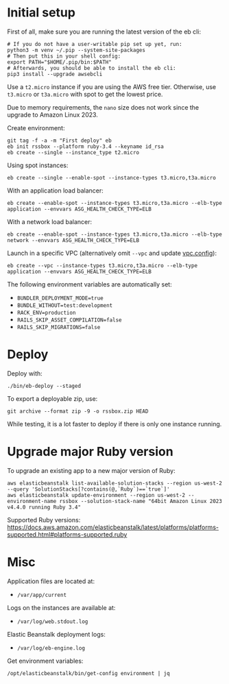 # Initial setup

First of all, make sure you are running the latest version of the eb cli:

```shell
# If you do not have a user-writable pip set up yet, run:
python3 -m venv ~/.pip --system-site-packages
# Then put this in your shell config:
export PATH="$HOME/.pip/bin:$PATH"
# Afterwards, you should be able to install the eb cli:
pip3 install --upgrade awsebcli
```

Use a `t2.micro` instance if you are using the AWS free tier. Otherwise, use `t3.micro` or `t3a.micro` with spot to get the lowest price.

Due to memory requirements, the `nano` size does not work since the upgrade to Amazon Linux 2023.

Create environment:

```shell
git tag -f -a -m "First deploy" eb
eb init rssbox --platform ruby-3.4 --keyname id_rsa
eb create --single --instance_type t2.micro
```

<!--
To find the `--platform` value for `eb init`, run:
eb platform list --region us-west-2 | grep ruby
-->

Using spot instances:

```shell
eb create --single --enable-spot --instance-types t3.micro,t3a.micro
```

With an application load balancer:

```shell
eb create --enable-spot --instance-types t3.micro,t3a.micro --elb-type application --envvars ASG_HEALTH_CHECK_TYPE=ELB
```

With a network load balancer:

```shell
eb create --enable-spot --instance-types t3.micro,t3a.micro --elb-type network --envvars ASG_HEALTH_CHECK_TYPE=ELB
```

Launch in a specific VPC (alternatively omit `--vpc` and update [vpc.config](vpc.config)):

```shell
eb create --vpc --instance-types t3.micro,t3a.micro --elb-type application --envvars ASG_HEALTH_CHECK_TYPE=ELB
```

The following environment variables are automatically set:
- `BUNDLER_DEPLOYMENT_MODE=true`
- `BUNDLE_WITHOUT=test:development`
- `RACK_ENV=production`
- `RAILS_SKIP_ASSET_COMPILATION=false`
- `RAILS_SKIP_MIGRATIONS=false`

# Deploy

Deploy with:

```shell
./bin/eb-deploy --staged
```

To export a deployable zip, use:

```shell
git archive --format zip -9 -o rssbox.zip HEAD
```

While testing, it is a lot faster to deploy if there is only one instance running.

# Upgrade major Ruby version

To upgrade an existing app to a new major version of Ruby:

```shell
aws elasticbeanstalk list-available-solution-stacks --region us-west-2 --query 'SolutionStacks[?contains(@,`Ruby`)==`true`]'
aws elasticbeanstalk update-environment --region us-west-2 --environment-name rssbox --solution-stack-name "64bit Amazon Linux 2023 v4.4.0 running Ruby 3.4"
```

Supported Ruby versions: https://docs.aws.amazon.com/elasticbeanstalk/latest/platforms/platforms-supported.html#platforms-supported.ruby

# Misc

Application files are located at:
- `/var/app/current`

Logs on the instances are available at:
- `/var/log/web.stdout.log`

Elastic Beanstalk deployment logs:
- `/var/log/eb-engine.log`

Get environment variables:
```shell
/opt/elasticbeanstalk/bin/get-config environment | jq
```
